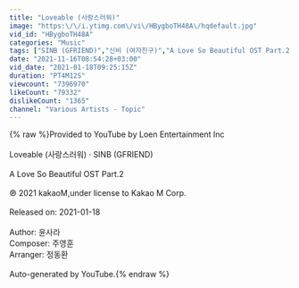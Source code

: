 ```yaml
---
title: "Loveable (사랑스러워)"
image: "https:\/\/i.ytimg.com\/vi\/HBygboTH48A\/hqdefault.jpg"
vid_id: "HBygboTH48A"
categories: "Music"
tags: ["SINB (GFRIEND)","신비 (여자친구)","A Love So Beautiful OST Part.2"]
date: "2021-11-16T08:54:28+03:00"
vid_date: "2021-01-18T09:25:15Z"
duration: "PT4M12S"
viewcount: "7396970"
likeCount: "79332"
dislikeCount: "1365"
channel: "Various Artists - Topic"
---
```

{% raw %}Provided to YouTube by Loen Entertainment Inc<br /><br />Loveable (사랑스러워) · SINB (GFRIEND)<br /><br />A Love So Beautiful OST Part.2<br /><br />℗ 2021 kakaoM,under license to Kakao M Corp.<br /><br />Released on: 2021-01-18<br /><br />Author: 윤사라<br />Composer: 주영훈<br />Arranger: 정동환<br /><br />Auto-generated by YouTube.{% endraw %}

